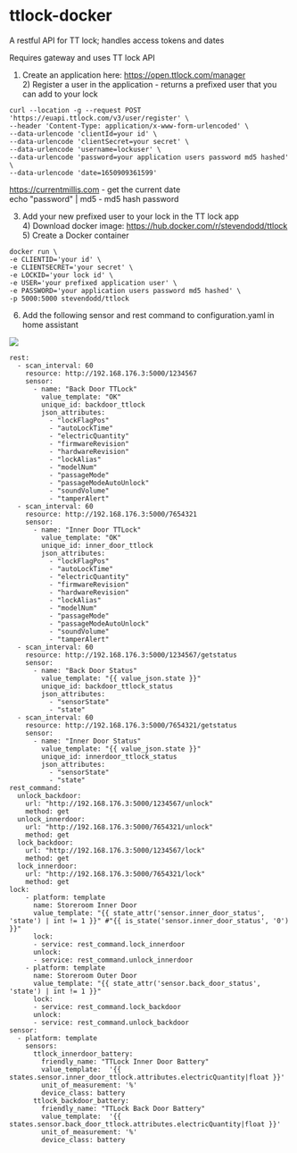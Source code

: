 # ttlock-docker

A restful API for TT lock; handles access tokens and dates

Requires gateway and uses TT lock API 

1) Create an application here: <a href="https://open.ttlock.com/manager">https://open.ttlock.com/manager</a>
<br>2) Register a user in the application - returns a prefixed user that you can add to your lock

```
curl --location -g --request POST 'https://euapi.ttlock.com/v3/user/register' \
--header 'Content-Type: application/x-www-form-urlencoded' \
--data-urlencode 'clientId=your id' \
--data-urlencode 'clientSecret=your secret' \
--data-urlencode 'username=lockuser' \
--data-urlencode 'password=your application users password md5 hashed' \
--data-urlencode 'date=1650909361599'
```

<a href="https://currentmillis.com">https://currentmillis.com</a> - get the current date
<br>echo "password" | md5 - md5 hash password

3) Add your new prefixed user to your lock in the TT lock app
<br>4) Download docker image: <a href="https://hub.docker.com/haggis663/ttlock">https://hub.docker.com/r/stevendodd/ttlock</a>
<br>5) Create a Docker container

```
docker run \
-e CLIENTID='your id' \
-e CLIENTSECRET='your secret' \
-e LOCKID='your lock id' \
-e USER='your prefixed application user' \
-e PASSWORD='your application users password md5 hashed' \
-p 5000:5000 stevendodd/ttlock
```

6) Add the following sensor and rest command to configuration.yaml in home assistant

<img src="https://community-assets.home-assistant.io/original/4X/8/5/b/85b1d906b54557dd772ced7533c7140b49738bb3.png">

```
rest:
  - scan_interval: 60
    resource: http://192.168.176.3:5000/1234567
    sensor:
      - name: "Back Door TTLock"
        value_template: "OK"
        unique_id: backdoor_ttlock
        json_attributes:
          - "lockFlagPos"
          - "autoLockTime"
          - "electricQuantity"
          - "firmwareRevision"
          - "hardwareRevision"
          - "lockAlias"
          - "modelNum"
          - "passageMode"
          - "passageModeAutoUnlock"
          - "soundVolume"
          - "tamperAlert"
  - scan_interval: 60
    resource: http://192.168.176.3:5000/7654321
    sensor:
      - name: "Inner Door TTLock"
        value_template: "OK"
        unique_id: inner_door_ttlock
        json_attributes:
          - "lockFlagPos"
          - "autoLockTime"
          - "electricQuantity"
          - "firmwareRevision"
          - "hardwareRevision"
          - "lockAlias"
          - "modelNum"
          - "passageMode"
          - "passageModeAutoUnlock"
          - "soundVolume"
          - "tamperAlert"
  - scan_interval: 60
    resource: http://192.168.176.3:5000/1234567/getstatus
    sensor:
      - name: "Back Door Status"
        value_template: "{{ value_json.state }}"
        unique_id: backdoor_ttlock_status
        json_attributes:
          - "sensorState"
          - "state"
  - scan_interval: 60
    resource: http://192.168.176.3:5000/7654321/getstatus
    sensor:
      - name: "Inner Door Status"
        value_template: "{{ value_json.state }}"
        unique_id: innerdoor_ttlock_status
        json_attributes:
          - "sensorState"
          - "state"
rest_command:
  unlock_backdoor:
    url: "http://192.168.176.3:5000/1234567/unlock"
    method: get
  unlock_innerdoor:
    url: "http://192.168.176.3:5000/7654321/unlock"
    method: get
  lock_backdoor:
    url: "http://192.168.176.3:5000/1234567/lock"
    method: get
  lock_innerdoor:
    url: "http://192.168.176.3:5000/7654321/lock"
    method: get
lock: 
    - platform: template
      name: Storeroom Inner Door
      value_template: "{{ state_attr('sensor.inner_door_status', 'state') | int != 1 }}" #"{{ is_state('sensor.inner_door_status', '0') }}" 
      lock: 
      - service: rest_command.lock_innerdoor 
      unlock: 
      - service: rest_command.unlock_innerdoor
    - platform: template
      name: Storeroom Outer Door
      value_template: "{{ state_attr('sensor.back_door_status', 'state') | int != 1 }}" 
      lock: 
      - service: rest_command.lock_backdoor 
      unlock: 
      - service: rest_command.unlock_backdoor 
sensor:
  - platform: template
    sensors:
      ttlock_innerdoor_battery:
        friendly_name: "TTLock Inner Door Battery"
        value_template:  '{{ states.sensor.inner_door_ttlock.attributes.electricQuantity|float }}'
        unit_of_measurement: '%'
        device_class: battery
      ttlock_backdoor_battery:
        friendly_name: "TTLock Back Door Battery"
        value_template:  '{{ states.sensor.back_door_ttlock.attributes.electricQuantity|float }}'
        unit_of_measurement: '%'
        device_class: battery

```
